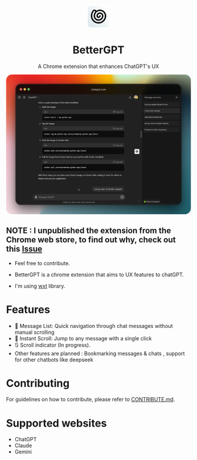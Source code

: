 <div align="center">
  <img src="assets/icon.png" alt="BetterGPT Logo" width="64" />
  <h1>BetterGPT</h1>
  <p>A Chrome extension that enhances ChatGPT's UX</p>
  <img src="md/Preview.png" style="border-radius:16px" >
</div>


## NOTE : I unpublished the extension from the Chrome web store, to find out why, check out this [Issue](https://github.com/COUSCOUSZ/BetterGPT/issues/5)


- Feel free to contribute. 

- BetterGPT is a chrome extension that aims to UX features to chatGPT.

- I'm using [wxt](https://wxt.dev/) library.


# Features

- 📜 Message List: Quick navigation through chat messages without manual scrolling
- 🎯 Instant Scroll: Jump to any message with a single click
- 🔃 Scroll indicator (In progress).
- Other features are planned : Bookmarking messages & chats , support for other chatbots like deepseek

# Contributing
For guidelines on how to contribute, please refer to [CONTRIBUTE.md](contribute.md).

# Supported websites 
- ChatGPT
- Claude 
- Gemini


